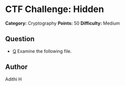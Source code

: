 # CTF Challenge: Hidden 

**Category:** Cryptography
**Points:** 50 
**Difficulty:** Medium

## Question
- [Q](...txt) Examine the following file. 


## Author
Adithi H